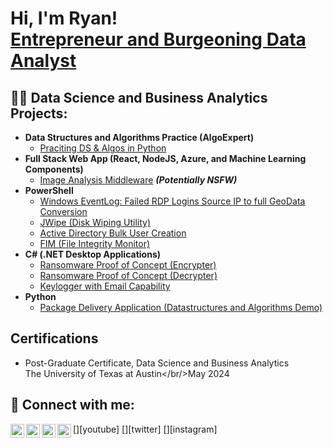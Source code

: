 <h1>Hi, I'm Ryan! <br/><a href="https://www.linkedin.com/in/joshmadakor/">Entrepreneur and Burgeoning Data Analyst</a>

<h2>👨‍💻 Data Science and Business Analytics Projects:</h2>

- <b>Data Structures and Algorithms Practice (AlgoExpert)</b>
  - [Praciting DS & Algos in Python](https://github.com/joshmadakor1/Algorithms-Practice)
- <b>Full Stack Web App (React, NodeJS, Azure, and Machine Learning Components)</b>
  - [Image Analysis Middleware](https://github.com/joshmadakor1/4chan-Image-Analysis-Middleware-C964) <b><i>(Potentially NSFW)</b></i>
- <b>PowerShell</b>
  - [Windows EventLog: Failed RDP Logins Source IP to full GeoData Conversion](https://github.com/joshmadakor1/Sentinel-Lab)
  - [JWipe (Disk Wiping Utility)](https://github.com/joshmadakor1/Jwipe.PowerShell)
  - [Active Directory Bulk User Creation](https://github.com/joshmadakor1/AD_PS)
  - [FIM (File Integrity Monitor)](https://github.com/joshmadakor1/PowerShell-Integrity-FIM)
- <b>C# (.NET Desktop Applications)</b>
  - [Ransomware Proof of Concept (Encrypter)](https://github.com/joshmadakor1/EncrypterPOC)
  - [Ransomware Proof of Concept (Decrypter)](https://github.com/joshmadakor1/DecrypterPOC)
  - [Keylogger with Email Capability](https://github.com/joshmadakor1/Key-Logger-With-Email)
- <b>Python</b>
  - [Package Delivery Application (Datastructures and Algorithms Demo)](https://github.com/joshmadakor1/Package-Delivery-Pathfinding-Algorithm)

<h2> Certifications</h2>

- Post-Graduate Certificate, Data Science and Business Analytics <br/>The University of Texas at Austin</br/>May 2024

<h2> 🤳 Connect with me:</h2>

[<img align="left" alt="JoshMadakor | YouTube" width="22px" src="https://cdn.jsdelivr.net/npm/simple-icons@v3/icons/youtube.svg" />][youtube]
[<img align="left" alt="JoshMadakor | Twitter" width="22px" src="https://cdn.jsdelivr.net/npm/simple-icons@v3/icons/twitter.svg" />][twitter]
[<img align="left" alt="JoshMadakor | LinkedIn" width="22px" src="https://cdn.jsdelivr.net/npm/simple-icons@v3/icons/linkedin.svg" />][linkedin]
[<img align="left" alt="JoshMadakor | Instagram" width="22px" src="https://cdn.jsdelivr.net/npm/simple-icons@v3/icons/instagram.svg" />][instagram]

[linkedin]: www.linkedin.com/in/ryan-lynch-b0b46232

<!--
**lynchr615/lynchr615** is a ✨ _special_ ✨ repository because its `README.md` (this file) appears on your GitHub profile.

Here are some ideas to get you started:

- 🔭 I’m currently working on my certificate in Data Science and Business Analytics at UT Austin
- 🌱 I’m currently learning SQL, Tableau, Python, course-building and every data science subject I can get my hands on.
- 👯 I’m looking to collaborate on solutions for ⬆️ healthcare costs with ⬇️ outcomes, the "Nones", and anything to do with making everyday folks' lives better.
- 🤔 I’m looking for help on how to run a sub-20:00 5k without getting injured.
- 💬 Ask me about my experience homeschooling my four kids.
- 📫 How to reach me: Message me on LinkedIn or email me at lynch_r@me.com
- ⚡ Fun fact: I ran my first marathon solo in May 2020 even after the race was cancelled (no way I was going to waste all that training).
-->
